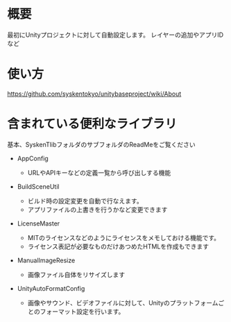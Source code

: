 # 概要

最初にUnityプロジェクトに対して自動設定します。
レイヤーの追加やアプリIDなど



# 使い方

https://github.com/syskentokyo/unitybaseproject/wiki/About

# 含まれている便利なライブラリ

基本、SyskenTlibフォルダのサブフォルダのReadMeをご覧ください

* AppConfig
  * URLやAPIキーなどの定義一覧から呼び出しする機能
  
* BuildSceneUtil
  * ビルド時の設定変更を自動で行なえます。
  * アプリファイルの上書きを行うかなど変更できます

* LicenseMaster
  * MITのライセンスなどのようにライセンスをメモしておける機能です。
  * ライセンス表記が必要なものだけあつめたHTMLを作成もできます


* ManualImageResize
  * 画像ファイル自体をリサイズします

* UnityAutoFormatConfig
  * 画像やサウンド、ビデオファイルに対して、Unityのプラットフォームごとのフォーマット設定を行います。
